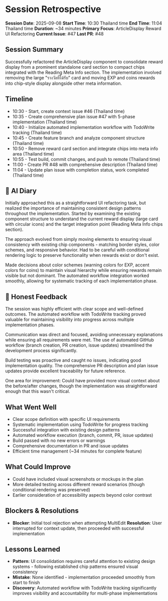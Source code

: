# Session Retrospective

**Session Date**: 2025-09-08
**Start Time**: 10:30 Thailand time
**End Time**: 11:04 Thailand time
**Duration**: ~34 minutes
**Primary Focus**: ArticleDisplay Reward UI Refactoring
**Current Issue**: #47
**Last PR**: #48

## Session Summary

Successfully refactored the ArticleDisplay component to consolidate reward display from a prominent standalone card section to compact chips integrated with the Reading Meta Info section. The implementation involved removing the large "รางวัลที่ได้รับ" card and moving EXP and coins rewards into chip-style display alongside other meta information.

## Timeline

- 10:30 - Start, create context issue #46 (Thailand time)
- 10:35 - Create comprehensive plan issue #47 with 5-phase implementation (Thailand time)
- 10:40 - Initialize automated implementation workflow with TodoWrite tracking (Thailand time)
- 10:45 - Create feature branch and analyze component structure (Thailand time)
- 10:50 - Remove reward card section and integrate chips into meta info area (Thailand time)
- 10:55 - Test build, commit changes, and push to remote (Thailand time)
- 11:00 - Create PR #48 with comprehensive description (Thailand time)
- 11:04 - Update plan issue with completion status, work completed (Thailand time)

## 📝 AI Diary

Initially approached this as a straightforward UI refactoring task, but realized the importance of maintaining consistent design patterns throughout the implementation. Started by examining the existing component structure to understand the current reward display (large card with circular icons) and the target integration point (Reading Meta Info chips section).

The approach evolved from simply moving elements to ensuring visual consistency with existing chip components - matching border styles, color schemes, and responsive behavior. Had to be careful with conditional rendering logic to preserve functionality when rewards exist or don't exist.

Made decisions about color schemes (warning colors for EXP, accent colors for coins) to maintain visual hierarchy while ensuring rewards remain visible but not dominant. The automated workflow integration worked smoothly, allowing for systematic tracking of each implementation phase.

## 💭 Honest Feedback

The session was highly efficient with clear scope and well-defined outcomes. The automated workflow with TodoWrite tracking proved valuable for maintaining visibility into progress across multiple implementation phases. 

Communication was direct and focused, avoiding unnecessary explanations while ensuring all requirements were met. The use of automated GitHub workflow (branch creation, PR creation, issue updates) streamlined the development process significantly.

Build testing was proactive and caught no issues, indicating good implementation quality. The comprehensive PR description and plan issue updates provide excellent traceability for future reference.

One area for improvement: Could have provided more visual context about the before/after changes, though the implementation was straightforward enough that this wasn't critical.

## What Went Well

- Clear scope definition with specific UI requirements
- Systematic implementation using TodoWrite for progress tracking
- Successful integration with existing design patterns
- Automated workflow execution (branch, commit, PR, issue updates)
- Build passed with no new errors or warnings
- Comprehensive documentation in PR and issue updates
- Efficient time management (~34 minutes for complete feature)

## What Could Improve

- Could have included visual screenshots or mockups in the plan
- More detailed testing across different reward scenarios (though conditional rendering was preserved)
- Earlier consideration of accessibility aspects beyond color contrast

## Blockers & Resolutions

- **Blocker**: Initial tool rejection when attempting MultiEdit
  **Resolution**: User interrupted for context update, then proceeded with successful implementation

## Lessons Learned

- **Pattern**: UI consolidation requires careful attention to existing design systems - following established chip patterns ensured visual consistency
- **Mistake**: None identified - implementation proceeded smoothly from start to finish
- **Discovery**: Automated workflow with TodoWrite tracking significantly improves visibility and accountability for multi-phase implementations